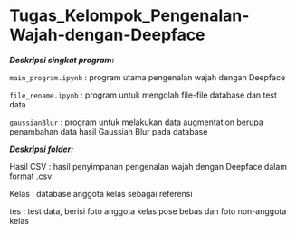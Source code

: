 # Tugas_Kelompok_Pengenalan-Wajah-dengan-Deepface

***Deskripsi singkat program:***

`main_program.ipynb`  : program utama pengenalan wajah dengan Deepface

`file_rename.ipynb`   : program untuk mengolah file-file database dan test data

`gaussianBlur`        : program untuk melakukan data augmentation berupa penambahan data hasil Gaussian Blur pada database

***Deskripsi folder:***

Hasil CSV : hasil penyimpanan pengenalan wajah dengan Deepface dalam format .csv

Kelas : database anggota kelas sebagai referensi

tes   : test data, berisi foto anggota kelas pose bebas dan foto non-anggota kelas

